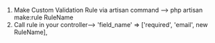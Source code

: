 1) Make Custom Validation Rule via artisan command -->  php artisan make:rule RuleName
2) Call rule in your controller--> 'field_name' => ['required', 'email', new RuleName],
